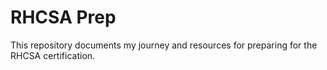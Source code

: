 # RHCSA Prep
This repository documents my journey and resources for preparing for the RHCSA certification.

